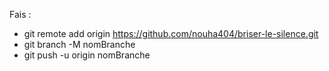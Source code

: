 Fais : 
 - git remote add origin https://github.com/nouha404/briser-le-silence.git
 - git branch -M nomBranche
 - git push -u origin nomBranche